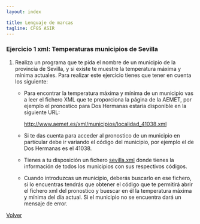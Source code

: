 ```yaml
---
layout: index

title: Lenguaje de marcas
tagline: CFGS ASIR
---
```


### Ejercicio 1 xml: Temperaturas municipios de Sevilla

1. Realiza un programa que te pida el nombre de un municipio de la provincia de Sevilla, y si existe te muestre la temperatura máxima y mínima actuales. Para realizar este ejercicio tienes que tener en cuenta los siguiente:

    * Para encontrar la temperatura máxima y mínima de un municipio vas a leer el fichero XML que te proporciona la página de la AEMET, por ejemplo el pronostico para Dos Hermanas estaría disponible en la siguiente URL:

        http://www.aemet.es/xml/municipios/localidad_41038.xml

    * Si te das cuenta para acceder al pronostico de un municipio en partícular debe ir variando el código del municipio, por ejemplo el de Dos Hermanas es el 41038.
    * Tienes a tu disposición un fichero [sevilla.xml](fich.sevilla.xml) donde tienes la información de todos los municipios con sus respectivos códigos.
    * Cuando introduzcas un municipio, deberás buscarlo en ese fichero, si lo encuentras tendrás que obtener el código que te permitirá abrir el fichero xml del pronostico y buescar en él la temperatura máxima y mínima del día actual. Si el municipio no se encuentra dará un mensaje de error.

[Volver](index)